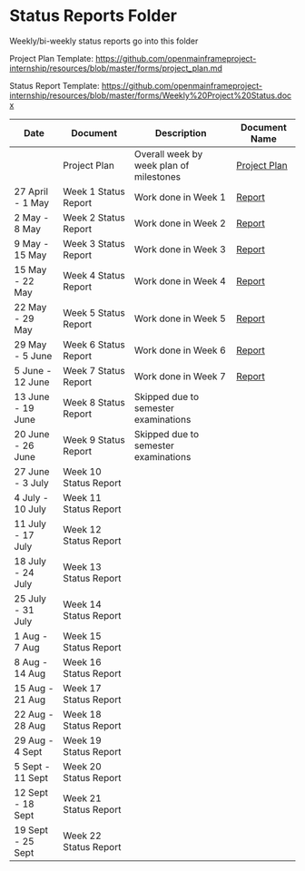 # Status Reports Folder
Weekly/bi-weekly status reports go into this folder

Project Plan Template: https://github.com/openmainframeproject-internship/resources/blob/master/forms/project_plan.md

Status Report Template: https://github.com/openmainframeproject-internship/resources/blob/master/forms/Weekly%20Project%20Status.docx

| Date | Document | Description | Document Name |
|---|---|---|---|
| | Project Plan | Overall week by week plan of milestones | [Project Plan](https://github.com/openmainframeproject-internship/Enabling-IBM-Z-in-MLModelScope/blob/master/Status%20Reports/project_plan.md) |
| 27 April - 1 May | Week 1 Status Report | Work done in Week 1 | [Report](https://github.com/openmainframeproject-internship/Enabling-IBM-Z-in-MLModelScope/blob/master/Status%20Reports/project_status_week_1.docx) |
| 2 May - 8 May | Week 2 Status Report | Work done in Week 2 | [Report](https://github.com/openmainframeproject-internship/Enabling-IBM-Z-in-MLModelScope/blob/master/Status%20Reports/project_status_week_2.docx) |
| 9 May - 15 May | Week 3 Status Report | Work done in Week 3 | [Report](https://github.com/openmainframeproject-internship/Enabling-IBM-Z-in-MLModelScope/blob/master/Status%20Reports/project_status_week_3.docx) |
| 15 May - 22 May | Week 4 Status Report | Work done in Week 4 | [Report](https://github.com/openmainframeproject-internship/Enabling-IBM-Z-in-MLModelScope/blob/master/Status%20Reports/project_status_week_4.docx) |
| 22 May - 29 May | Week 5 Status Report | Work done in Week 5 | [Report](https://github.com/openmainframeproject-internship/Enabling-IBM-Z-in-MLModelScope/blob/master/Status%20Reports/project_status_week_5.docx) |
| 29 May - 5 June | Week 6 Status Report | Work done in Week 6 | [Report](https://github.com/openmainframeproject-internship/Enabling-IBM-Z-in-MLModelScope/blob/master/Status%20Reports/project_status_week_6.docx) |
| 5 June - 12 June | Week 7 Status Report | Work done in Week 7 | [Report](https://github.com/openmainframeproject-internship/Enabling-IBM-Z-in-MLModelScope/blob/master/Status%20Reports/project_status_week_7.docx) |
| 13 June - 19 June | Week 8 Status Report | Skipped due to semester examinations | |
| 20 June - 26 June | Week 9 Status Report | Skipped due to semester examinations | |
| 27 June - 3 July | Week 10 Status Report | | |
| 4 July - 10 July | Week 11 Status Report | | |
| 11 July - 17 July | Week 12 Status Report | | |
| 18 July - 24 July | Week 13 Status Report | | |
| 25 July - 31 July | Week 14 Status Report | | |
| 1 Aug - 7 Aug | Week 15 Status Report | | |
| 8 Aug - 14 Aug | Week 16 Status Report | | |
| 15 Aug - 21 Aug | Week 17 Status Report | | |
| 22 Aug - 28 Aug | Week 18 Status Report | | |
| 29 Aug - 4 Sept | Week 19 Status Report | | |
| 5 Sept - 11 Sept | Week 20 Status Report | | |
| 12 Sept - 18 Sept | Week 21 Status Report | | |
| 19 Sept - 25 Sept | Week 22 Status Report | | |
